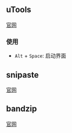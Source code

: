 ## uTools
[官网](https://www.u.tools/)
### 使用
- `Alt` + `Space`: 启动界面

## snipaste
[官网](https://www.snipaste.com/)

## bandzip
[官网](https://en.bandisoft.com/bandizip/)
